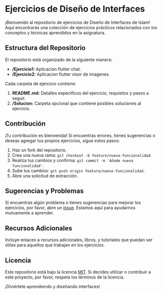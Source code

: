 # Ejercicios de Diseño de Interfaces

¡Bienvenido al repositorio de ejercicios de Diseño de Interfaces de Islam! Aquí encontrarás una colección de ejercicios prácticos relacionados con los conceptos y técnicas aprendidos en la asignatura.

## Estructura del Repositorio

El repositorio está organizado de la siguiente manera:

- **/Ejercicio1:** Aplicacion flutter chat.
- **/Ejercicio2:** Aplicacion flutter visor de imagenes.

Cada carpeta de ejercicio contiene:

1. **README.md:** Detalles específicos del ejercicio, requisitos y pasos a seguir.
2. **/Solucion:** Carpeta opcional que contiene posibles soluciones al ejercicio.

## Contribución

¡Tu contribución es bienvenida! Si encuentras errores, tienes sugerencias o deseas agregar tus propios ejercicios, sigue estos pasos:

1. Haz un fork del repositorio.
2. Crea una nueva rama: `git checkout -b feature/nueva-funcionalidad`.
3. Realiza tus cambios y confirma: `git commit -m 'Añade nueva funcionalidad'`.
4. Sube tus cambios: `git push origin feature/nueva-funcionalidad`.
5. Abre una solicitud de extracción.

## Sugerencias y Problemas

Si encuentras algún problema o tienes sugerencias para mejorar los ejercicios, por favor, abre un [issue](https://github.com/tu-usuario/tu-repositorio/issues). Estamos aquí para ayudarnos mutuamente a aprender.

## Recursos Adicionales

Incluye enlaces a recursos adicionales, libros, y tutoriales que puedan ser útiles para aquellos que trabajan en los ejercicios.

## Licencia

Este repositorio está bajo la licencia [MIT](LICENSE). Si decides utilizar o contribuir a este proyecto, por favor, respeta los términos de la licencia.

¡Diviértete aprendiendo y diseñando interfaces!
